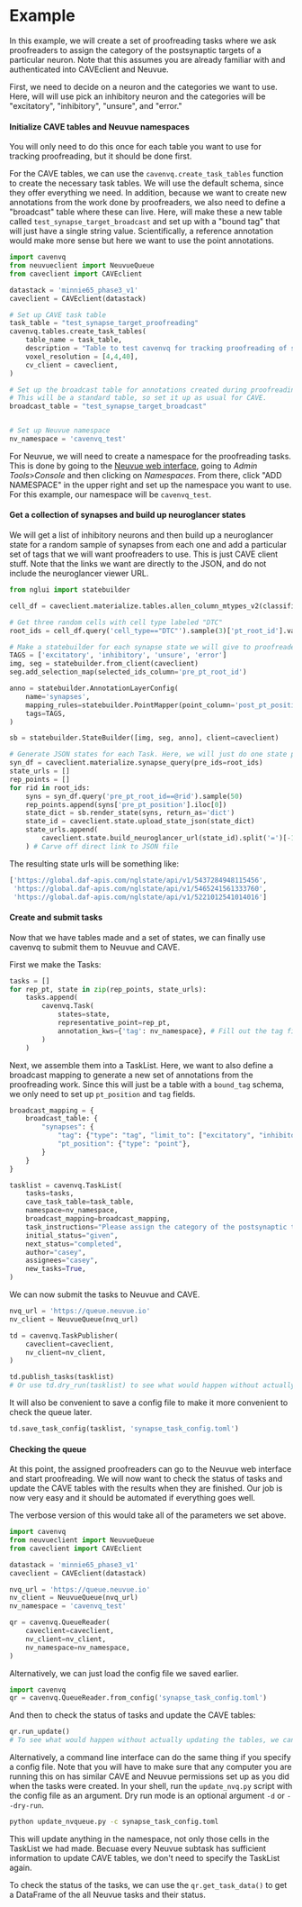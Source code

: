 # Example

In this example, we will create a set of proofreading tasks where we ask proofreaders to assign the category of the postsynaptic targets of a particular neuron.
Note that this assumes you are already familiar with and authenticated into CAVEclient and Neuvue.

First, we need to decide on a neuron and the categories we want to use.
Here, will will use pick an inhibitory neuron and the categories will be "excitatory", "inhibitory", "unsure", and "error."

#### Initialize CAVE tables and Neuvue namespaces

You will only need to do this once for each table you want to use for tracking proofreading, but it should be done first.

For the CAVE tables, we can use the `cavenvq.create_task_tables` function to create the necessary task tables.
We will use the default schema, since they offer everything we need.
In addition, because we want to create new annotations from the work done by proofreaders, we also need to define a "broadcast" table where these can live.
Here, will make these a new table called `test_synapse_target_broadcast` and set up with a "bound tag" that will just have a single string value.
Scientifically, a reference annotation would make more sense but here we want to use the point annotations.

```python
import cavenvq
from neuvueclient import NeuvueQueue
from caveclient import CAVEclient

datastack = 'minnie65_phase3_v1'
caveclient = CAVEclient(datastack)

# Set up CAVE task table
task_table = "test_synapse_target_proofreading"
cavenvq.tables.create_task_tables(
    table_name = task_table,
    description = "Table to test cavenvq for tracking proofreading of synapse targets. By Casey Schneider-Mizell",
    voxel_resolution = [4,4,40],
    cv_client = caveclient,
)

# Set up the broadcast table for annotations created during proofreading.
# This will be a standard table, so set it up as usual for CAVE.
broadcast_table = "test_synapse_target_broadcast"


# Set up Neuvue namespace
nv_namespace = 'cavenvq_test'


```

For Neuvue, we will need to create a namespace for the proofreading tasks.
This is done by going to the [Neuvue web interface](https://app.neuvue.io), going to *Admin Tools*>*Console* and then clicking on *Namespaces*.
From there, click "ADD NAMESPACE" in the upper right and set up the namespace you want to use.
For this example, our namespace will be `cavenvq_test`.

#### Get a collection of synapses and build up neuroglancer states

We will get a list of inhibitory neurons and then build up a neuroglancer state for a random sample of synapses from each one and add a particular set of tags that we will want proofreaders to use.
This is just CAVE client stuff.
Note that the links we want are directly to the JSON, and do not include the neuroglancer viewer URL.

```python
from nglui import statebuilder

cell_df = caveclient.materialize.tables.allen_column_mtypes_v2(classification_system='inhibitory').query()

# Get three random cells with cell type labeled "DTC"
root_ids = cell_df.query('cell_type=="DTC"').sample(3)['pt_root_id'].values

# Make a statebuilder for each synapse state we will give to proofreaders
TAGS = ['excitatory', 'inhibitory', 'unsure', 'error']
img, seg = statebuilder.from_client(caveclient)
seg.add_selection_map(selected_ids_column='pre_pt_root_id')

anno = statebuilder.AnnotationLayerConfig(
    name='synapses',
    mapping_rules=statebuilder.PointMapper(point_column='post_pt_position', linked_segmentation_column='post_pt_root_id'),
    tags=TAGS,
)

sb = statebuilder.StateBuilder([img, seg, anno], client=caveclient)

# Generate JSON states for each Task. Here, we will just do one state per Task, and we will also get a representative point for convenience.
syn_df = caveclient.materialize.synapse_query(pre_ids=root_ids)
state_urls = []
rep_points = []
for rid in root_ids:
    syns = syn_df.query('pre_pt_root_id==@rid').sample(50)
    rep_points.append(syns['pre_pt_position'].iloc[0])
    state_dict = sb.render_state(syns, return_as='dict')
    state_id = caveclient.state.upload_state_json(state_dict)
    state_urls.append(
        caveclient.state.build_neuroglancer_url(state_id).split('=')[-1]
    ) # Carve off direct link to JSON file
```

The resulting state urls will be something like:

```python
['https://global.daf-apis.com/nglstate/api/v1/5437284948115456',
 'https://global.daf-apis.com/nglstate/api/v1/5465241561333760',
 'https://global.daf-apis.com/nglstate/api/v1/5221012541014016']
```

#### Create and submit tasks

Now that we have tables made and a set of states, we can finally use cavenvq to submit them to Neuvue and CAVE.

First we make the Tasks:

```python
tasks = []
for rep_pt, state in zip(rep_points, state_urls):
    tasks.append(
        cavenvq.Task(
            states=state,
            representative_point=rep_pt,
            annotation_kws={'tag': nv_namespace}, # Fill out the tag field of the task annotation for CAVE
        )
    )
```

Next, we assemble them into a TaskList.
Here, we want to also define a broadcast mapping to generate a new set of annotations from the proofreading work.
Since this will just be a table with a `bound_tag` schema, we only need to set up `pt_position` and `tag` fields.

```python
broadcast_mapping = {
    broadcast_table: {
        "synapses": {
            "tag": {"type": "tag", "limit_to": ["excitatory", "inhibitory"]},
            "pt_position": {"type": "point"},
        }
    }
}

tasklist = cavenvq.TaskList(
    tasks=tasks,
    cave_task_table=task_table,
    namespace=nv_namespace,
    broadcast_mapping=broadcast_mapping,
    task_instructions="Please assign the category of the postsynaptic targets of the synapses.",
    initial_status="given",
    next_status="completed",
    author="casey",
    assignees="casey",
    new_tasks=True,
)
```

We can now submit the tasks to Neuvue and CAVE.

```python
nvq_url = 'https://queue.neuvue.io'
nv_client = NeuvueQueue(nvq_url)

td = cavenvq.TaskPublisher(
    caveclient=caveclient,
    nv_client=nv_client,
)

td.publish_tasks(tasklist)
# Or use td.dry_run(tasklist) to see what would happen without actually submitting the tasks
```

It will also be convenient to save a config file to make it more convenient to check the queue later.

```python
td.save_task_config(tasklist, 'synapse_task_config.toml')
```

#### Checking the queue

At this point, the assigned proofreaders can go to the Neuvue web interface and start proofreading.
We will now want to check the status of tasks and update the CAVE tables with the results when they are finished.
Our job is now very easy and it should be automated if everything goes well.

The verbose version of this would take all of the parameters we set above.

```python
import cavenvq
from neuvueclient import NeuvueQueue
from caveclient import CAVEclient

datastack = 'minnie65_phase3_v1'
caveclient = CAVEclient(datastack)

nvq_url = 'https://queue.neuvue.io'
nv_client = NeuvueQueue(nvq_url)
nv_namespace = 'cavenvq_test'

qr = cavenvq.QueueReader(
    caveclient=caveclient,
    nv_client=nv_client,
    nv_namespace=nv_namespace,
)
```

Alternatively, we can just load the config file we saved earlier.

```python
import cavenvq
qr = cavenvq.QueueReader.from_config('synapse_task_config.toml')
```

And then to check the status of tasks and update the CAVE tables:

```python
qr.run_update()
# To see what would happen without actually updating the tables, we can run `qr.run_update(dry_run=True)` instead
```

Alternatively, a command line interface can do the same thing if you specify a config file.
Note that you will have to make sure that any computer you are running this on has similar CAVE and Neuvue permissions set up as you did when the tasks were created.
In your shell, run the `update_nvq.py` script with the config file as an argument.
Dry run mode is an optional argument `-d` or `--dry-run`.

```bash
python update_nvqueue.py -c synapse_task_config.toml
```

This will update anything in the namespace, not only those cells in the TaskList we had made.
Becuase every Neuvue subtask has sufficient information to update CAVE tables, we don't need to specify the TaskList again.

To check the status of the tasks, we can use the `qr.get_task_data()` to get a DataFrame of the all Neuvue tasks and their status.
